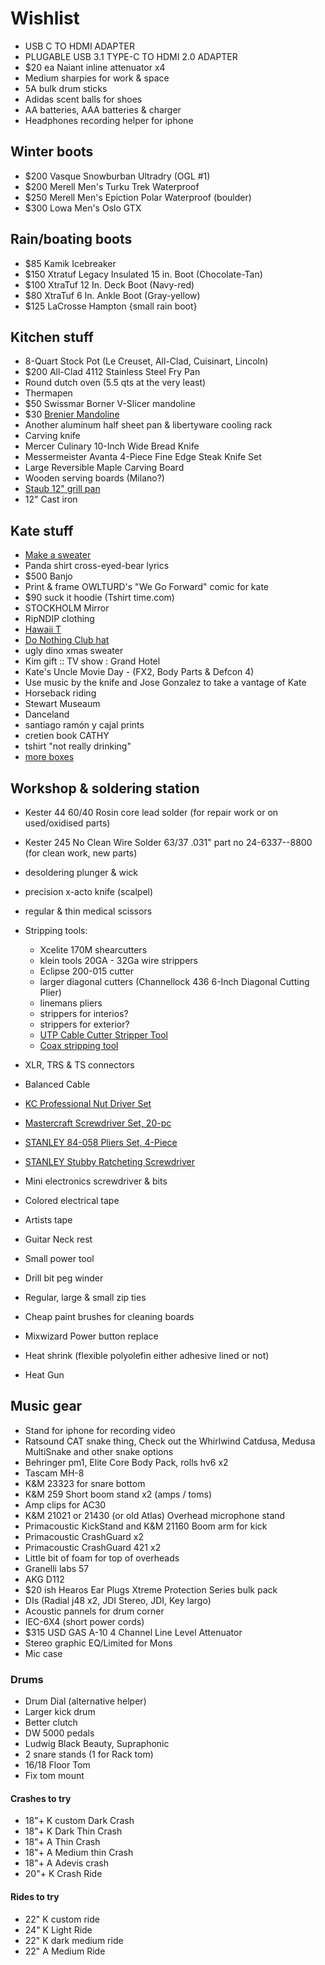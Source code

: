 # Wishlist

- USB C TO HDMI ADAPTER
- PLUGABLE USB 3.1 TYPE-C TO HDMI 2.0 ADAPTER
- $20 ea Naiant inline attenuator x4
- Medium sharpies for work & space
- 5A bulk drum sticks
- Adidas scent balls for shoes
- AA batteries, AAA batteries & charger
- Headphones recording helper for iphone

## Winter boots

- $200 Vasque Snowburban Ultradry (OGL #1)
- $200 Merell Men's Turku Trek Waterproof
- $250 Merell Men's Epiction Polar Waterproof (boulder)
- $300 Lowa Men's Oslo GTX

## Rain/boating boots

- $85 Kamik Icebreaker
- $150 Xtratuf Legacy Insulated 15 in. Boot (Chocolate-Tan)
- $100 XtraTuf 12 In. Deck Boot (Navy-red)
- $80 XtraTuf 6 In. Ankle Boot (Gray-yellow)
- $125 LaCrosse Hampton {small rain boot}

## Kitchen stuff

- 8-Quart Stock Pot (Le Creuset, All-Clad, Cuisinart, Lincoln)
- $200 All-Clad 4112 Stainless Steel Fry Pan
- Round dutch oven (5.5 qts at the very least)
- Thermapen
- $50 Swissmar Borner V-Slicer mandoline
- $30 [Brenier Mandoline](https://www.amazon.ca/Benriner-Japanese-Mandolin-Vegetable-Cutter/dp/B000LCP6EW)
- Another aluminum half sheet pan & libertyware cooling rack
- Carving knife
- Mercer Culinary 10-Inch Wide Bread Knife
- Messermeister Avanta 4-Piece Fine Edge Steak Knife Set
- Large Reversible Maple Carving Board
- Wooden serving boards (Milano?)
- [Staub 12" grill pan](http://maisonlipari.ca/en/square-grill-cast-iron-cherry-red-12.html)
- 12" Cast iron

## Kate stuff

- [Make a sweater](https://www.entripy.com/)
- Panda shirt cross-eyed-bear lyrics
- $500 Banjo
- Print & frame OWLTURD's "We Go Forward" comic for kate
- $90 suck it hoodie (Tshirt time.com)
- STOCKHOLM Mirror
- RipNDIP clothing
- [Hawaii T](http://fresh-tops.com/hawaii-white-t-shirt/)
- [Do Nothing Club hat](http://fresh-tops.com/do-nothing-white-hat/)
- ugly dino xmas sweater
- Kim gift :: TV show : Grand Hotel
- Kate's Uncle Movie Day - (FX2, Body Parts & Defcon 4)
- Use music by the knife and Jose Gonzalez to take a vantage of Kate
- Horseback riding
- Stewart Museaum
- Danceland
- santiago ramón y cajal prints
- cretien book CATHY
- tshirt "not really drinking"
- [more boxes](http://www.instructables.com/id/How-to-Make-an-Exploding-Box-DIY-Paper-Crafts-Wedd/)

## Workshop & soldering station

- Kester 44 60/40 Rosin core lead solder (for repair work or on used/oxidised parts)
- Kester 245 No Clean Wire Solder 63/37 .031" part no 24-6337--8800 (for clean work, new parts)
- desoldering plunger & wick
- precision x-acto knife (scalpel)
- regular & thin medical scissors
- Stripping tools:
  - Xcelite 170M shearcutters
  - klein tools 20GA - 32Ga wire strippers
  - Eclipse 200-015 cutter
  - larger diagonal cutters (Channellock 436 6-Inch Diagonal Cutting Plier)
  - linemans pliers
  - strippers for interios?
  - strippers for exterior?
  - [UTP Cable Cutter Stripper Tool](https://www.amazon.ca/gp/product/B003OSRB5C/ref=s9_acsd_top_hd_bw_b7rdejb_c_x_w)
  - [Coax stripping tool](https://www.amazon.ca/gp/product/B00L316XTW/ref=s9_acsd_top_hd_bw_b7rdejb_c_x_w)

- XLR, TRS & TS connectors
- Balanced Cable

- [KC Professional Nut Driver Set](https://www.amazon.ca/Professional-97297-7-Piece-Hollow-Sha-Driver/dp/B00BGBUIE0/)
- [Mastercraft Screwdriver Set, 20-pc](https://www.amazon.ca/MASTER-CRAFT-PRODUCTS-Mastercraft-Screwdriver/dp/B01GN8QDNA/)
- [STANLEY 84-058 Pliers Set, 4-Piece](https://www.amazon.ca/STANLEY-84-058-Pliers-Set-4-Piece/dp/B000NIK8JW/)
- [STANLEY Stubby Ratcheting Screwdriver](https://www.amazon.ca/STANLEY-66-358-Ratcheting-MultiBit-Screwdriver/dp/B007QRX0HK/)
- Mini electronics screwdriver & bits
- Colored electrical tape
- Artists tape
- Guitar Neck rest
- Small power tool
- Drill bit peg winder
- Regular, large & small zip ties
- Cheap paint brushes for cleaning boards
- Mixwizard Power button replace
- Heat shrink (flexible polyolefin either adhesive lined or not)
- Heat Gun

## Music gear

- Stand for iphone for recording video
- Ratsound CAT snake thing, Check out the Whirlwind Catdusa, Medusa MultiSnake and other snake options
- Behringer pm1, Elite Core Body Pack, rolls hv6 x2
- Tascam MH-8
- K&M 23323 for snare bottom
- K&M 259 Short boom stand x2 (amps / toms)
- Amp clips for AC30
- K&M 21021 or 21430 (or old Atlas) Overhead microphone stand
- Primacoustic KickStand and K&M 21160 Boom arm for kick
- Primacoustic CrashGuard x2
- Primacoustic CrashGuard 421 x2
- Little bit of foam for top of overheads
- Granelli labs 57
- AKG D112
- $20 ish Hearos Ear Plugs Xtreme Protection Series bulk pack
- DIs (Radial j48 x2, JDI Stereo, JDI, Key largo)
- Acoustic pannels for drum corner
- IEC-6X4 (short power cords)
- $315 USD GAS A-10 4 Channel Line Level Attenuator
- Stereo graphic EQ/Limited for Mons
- Mic case

### Drums

- Drum Dial (alternative helper)
- Larger kick drum
- Better clutch
- DW 5000 pedals
- Ludwig Black Beauty, Supraphonic
- 2 snare stands (1 for Rack tom)
- 16/18 Floor Tom
- Fix tom mount

#### Crashes to try

- 18"+ K custom Dark Crash
- 18"+ K Dark Thin Crash
- 18"+ A Thin Crash
- 18"+ A Medium thin Crash
- 18"+ A Adevis crash
- 20"+ K Crash Ride

#### Rides to try

- 22" K custom ride
- 24" K Light Ride
- 22" K dark medium ride
- 22" A Medium Ride
